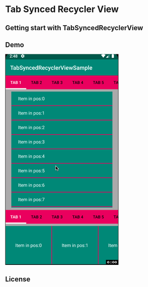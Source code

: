# Tab Synced Recycler View

## Getting start with TabSyncedRecyclerView

## Demo

![Tab Synced horizontal and vertical recycler views](demo.gif)


## License
